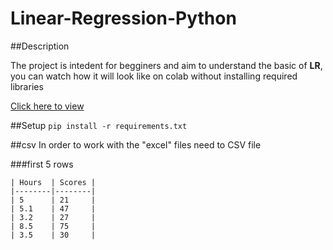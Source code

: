# Linear-Regression-Python
##Description
<p>The project is intedent for begginers and aim to understand the basic of <b>LR</b>, you can watch how it will look like on colab without installing required libraries</p>
<a href="https://colab.research.google.com/drive/1ljtf6FTteFNOFsBLAXf7qoR8aRTIkt-t">Click here to view</a>

##Setup
```pip install -r requirements.txt```

##csv
In order to work with the "excel" files need to CSV file
</h>

###first 5 rows
```
| Hours  | Scores |
|--------|--------|
| 5      | 21     |
| 5.1    | 47     |
| 3.2    | 27     |
| 8.5    | 75     |
| 3.5    | 30     |
```

